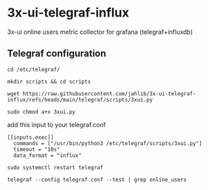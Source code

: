 # 3x-ui-telegraf-influx
3x-ui online users metric collector for grafana (telegraf+influxdb)

## Telegraf configuration

`cd /etc/telegraf/`

`mkdir scripts && cd scripts`

`wget https://raw.githubusercontent.com/jahlib/3x-ui-telegraf-influx/refs/heads/main/telegraf/scripts/3xui.py`

`sudo chmod a+x 3xui.py`

add this input to your telegraf.conf
```
[[inputs.exec]]
  commands = ["/usr/bin/python3 /etc/telegraf/scripts/3xui.py"]
  timeout = "10s"
  data_format = "influx"
```

`sudo systemctl restart telegraf`

`telegraf --config telegraf.conf --test | grep online_users`
